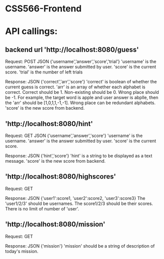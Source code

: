 # CSS566-Frontend

# API callings:
## backend url 'http://localhost:8080/guess'
Request: POST JSON {'username','answer','score','trial'}
'username' is the username. 'answer' is the answer submitted by user. 'score' is the current score. 'trial' is the number of left trials

Response: JSON {'correct','arr','score'}
'correct' is boolean of whether the current guess is correct. 'arr' is an array of whether each alphabet is correct. Correct should be 1. Non-existing should be 0. Wrong place should be -1. For example, the target word is apple and user answer is abplle, then the 'arr' should be [1,0,1,1,-1,-1]. Wrong place can be redundant alphabets. 'score' is the new score from backend.

## 'http://localhost:8080/hint'
Request: GET JSON {'username','answer','score'}
'username' is the username. 'answer' is the answer submitted by user. 'score' is the current score.

Response: JSON {'hint','score'}
'hint' is a string to be displayed as a text message. 'score' is the new score from backend.

## 'http://localhost:8080/highscores'
Request: GET

Response: JSON {'user1':score1, 'user2':score2, 'user3':score3}
The 'user1/2/3' should be usernames. The score1/2/3 should be their scores. There is no limit of number of 'user'.

## 'http://localhost:8080/mission'
Request: GET

Response: JSON {'mission'}
'mission' should be a string of description of today's mission.
